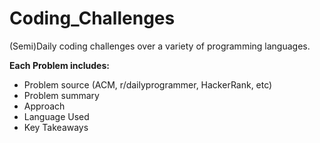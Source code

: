# Coding_Challenges
(Semi)Daily coding challenges over a variety of programming languages.

**Each Problem includes:**
- Problem source (ACM, r/dailyprogrammer, HackerRank, etc)
- Problem summary
- Approach
- Language Used
- Key Takeaways
